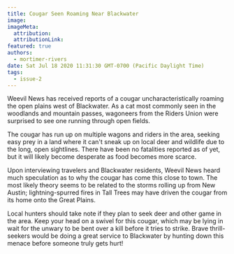 ```yaml
---
title: Cougar Seen Roaming Near Blackwater
image:
imageMeta:
  attribution:
  attributionLink:
featured: true
authors: 
  - mortimer-rivers
date: Sat Jul 18 2020 11:31:30 GMT-0700 (Pacific Daylight Time)
tags:
  - issue-2
---
```


Weevil News has received reports of a cougar uncharacteristically roaming the open plains 
west of Blackwater. As a cat most commonly seen in the woodlands and mountain passes, 
wagoneers from the Riders Union were surprised to see one running through open fields. 

The cougar has run up on multiple wagons and riders in the area, seeking easy prey in a 
land where it can't sneak up on local deer and wildlife due to the long, open sightlines.
There have been no fatalities reported as of yet, but it will likely become desperate 
as food becomes more scarce.

Upon interviewing travelers and Blackwater residents, Weevil News heard much speculation 
as to why the cougar has come this close to town. The most likely theory seems to be related 
to the storms rolling up from New Austin; lightning-spurred fires in Tall Trees may have 
driven the cougar from its home onto the Great Plains.

Local hunters should take note if they plan to seek deer and other game in the area. 
Keep your head on a swivel for this cougar, which may be lying in wait for the unwary 
to be bent over a kill before it tries to strike. Brave thrill-seekers would be doing 
a great service to Blackwater by hunting down this menace before someone truly gets hurt! 
